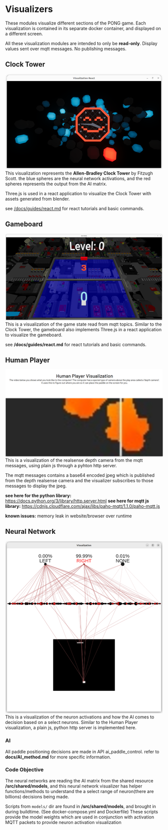 # Visualizers

These modules visualize different sections of the PONG game.
Each visualization is contained in its separate docker container,
and displayed on a different screen.

All these visualization modules are intended to only be **read-only**.
Display values sent over mqtt messages. No publishing messages.

## Clock Tower 

![alt text](/docs/assets/clocktower_viz.png)
This visualization represents the **Allen-Bradley Clock Tower** by Fitzugh Scott.
the blue spheres are the neural network activations, and
the red spheres represents the output from the AI matrix.

Three.js is used in a react application to visualize the Clock Tower with 
assets generated from blender.

see [/docs/guides/react.md](../../guides/react.md) for react tutorials and basic commands.

## Gameboard

![alt text](/docs/assets/gameboard_viz.png)
This is a visualization of the game state read from mqtt topics.
Similar to the Clock Tower, the gameboard also implements Three.js
in a react application to visualize the gameboard.

see **/docs/guides/react.md** for react tutorials and basic commands.

## Human Player

![alt text](/docs/assets/human_player_viz.png)
This is a visualization of the realsense depth camera from the mqtt messages,
using plain js through a pyhton http server.

The mqtt messages contains a base64 encoded jpeg which is published from the depth realsense camera
and the visualizer subscribes to those messages to display the jpeg.

**see here for the python library:** https://docs.python.org/3/library/http.server.html
**see here for mqtt js library:** https://cdnjs.cloudflare.com/ajax/libs/paho-mqtt/1.1.0/paho-mqtt.js

**known issues:** memory leak in website/browser over runtime

## Neural Network

![alt text](/docs/assets/neural_network_viz.png)
This is a visualization of the neuron activations and how the AI comes to decision based on a select neurons.
Similar to the Human Player visualization, a plain js, python http server is implemented here.

### AI
All paddle positioning decisions are made in API ai_paddle_control. refer to **docs/AI_method.md** for more specific information.

### Code Objective
The neural networks are reading the AI matrix from the shared resource **/src/shared/models**, 
and this neural network visualizer has helper functions/methods to understand the a select range of neuron(there are billions) decisions being made.

Scripts from `models/` dir are found in **/src/shared/models**, and brought in during buildtime. (See docker-compose.yml and Dockerfile)
These scripts provide the model weights which are used in conjunction with activation MQTT packets to provide neuron activation visualization
